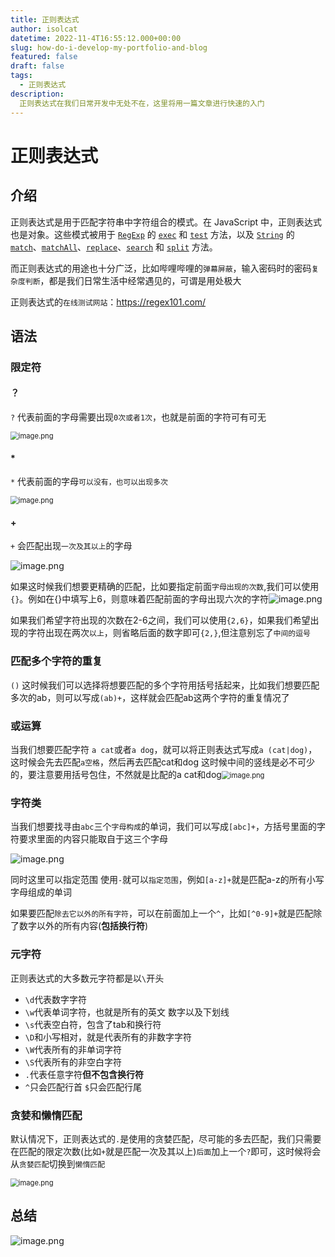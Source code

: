 ```yaml
---
title: 正则表达式
author: isolcat
datetime: 2022-11-4T16:55:12.000+00:00
slug: how-do-i-develop-my-portfolio-and-blog
featured: false
draft: false
tags:
  - 正则表达式
description:
  正则表达式在我们日常开发中无处不在，这里将用一篇文章进行快速的入门
---
```

# 正则表达式

## 介绍

正则表达式是用于匹配字符串中字符组合的模式。在 JavaScript 中，正则表达式也是对象。这些模式被用于 [`RegExp`](https://developer.mozilla.org/zh-CN/docs/Web/JavaScript/Reference/Global_Objects/RegExp) 的 [`exec`](https://developer.mozilla.org/zh-CN/docs/Web/JavaScript/Reference/Global_Objects/RegExp/exec) 和 [`test`](https://developer.mozilla.org/zh-CN/docs/Web/JavaScript/Reference/Global_Objects/RegExp/test) 方法，以及 [`String`](https://developer.mozilla.org/zh-CN/docs/Web/JavaScript/Reference/Global_Objects/String) 的 [`match`](https://developer.mozilla.org/zh-CN/docs/Web/JavaScript/Reference/Global_Objects/String/match)、[`matchAll`](https://developer.mozilla.org/zh-CN/docs/Web/JavaScript/Reference/Global_Objects/String/matchAll)、[`replace`](https://developer.mozilla.org/zh-CN/docs/Web/JavaScript/Reference/Global_Objects/String/replace)、[`search`](https://developer.mozilla.org/zh-CN/docs/Web/JavaScript/Reference/Global_Objects/String/search) 和 [`split`](https://developer.mozilla.org/zh-CN/docs/Web/JavaScript/Reference/Global_Objects/String/split) 方法。

而正则表达式的用途也十分广泛，比如哔哩哔哩的`弹幕屏蔽`，输入密码时的密码`复杂度判断`，都是我们日常生活中经常遇见的，可谓是用处极大

正则表达式的`在线测试网站`：https://regex101.com/

## 语法

### 限定符

#### ？

`?` 代表前面的字母需要出现`0次或者1次`，也就是前面的字符可有可无

 <img src="https://yzf.qq.com/fsna/kf-file/kf_pic/20221103/KFPIC_kfh5221fa29cfc019f_h5cded9881fc7d6fdfece5fb364b_WXIMAGE_a30f0f2149d04a0287e379d634853538.png" alt="image.png" style="zoom:80%;" />

#### *

`*` 代表前面的字母`可以没有，也可以出现多次`

 <img src="https://yzf.qq.com/fsna/kf-file/kf_pic/20221103/KFPIC_kfh5221fa29cfc019f_h5cded9881fc7d6fdfece5fb364b_WXIMAGE_6066b71d8d344bc3abf7a35aefb59040.png" alt="image.png" style="zoom:80%;" />

#### +

`+` 会匹配出现`一次及其以上`的字母

 ![image.png](https://yzf.qq.com/fsna/kf-file/kf_pic/20221103/KFPIC_kfh5221fa29cfc019f_h5cded9881fc7d6fdfece5fb364b_WXIMAGE_f4fdf2957886446090edfc35e1bbe7f7.png)

如果这时候我们想要更精确的匹配，比如要指定前面`字母出现的次数`,我们可以使用`{}`。例如在{}中填写上6，则意味着匹配前面的字母出现六次的字符![image.png](https://yzf.qq.com/fsna/kf-file/kf_pic/20221103/KFPIC_kfh5221fa29cfc019f_h5cded9881fc7d6fdfece5fb364b_WXIMAGE_f755b7d1224e4667a371b103af6250e8.png)

如果我们希望字符出现的次数在2-6之间，我们可以使用`{2,6}`，如果我们希望出现的字符出现在两次`以上`，则省略后面的数字即可`{2,}`,但注意别忘了`中间的逗号`



### 匹配多个字符的重复

`()` 这时候我们可以选择将想要匹配的多个字符用括号括起来，比如我们想要匹配多次的ab，则可以写成`(ab)+`，这样就会匹配ab这两个字符的重复情况了



### 或运算

当我们想要匹配字符 `a cat`或者`a dog`，就可以将正则表达式写成`a (cat|dog)`，这时候会先去匹配`a空格`，然后再去匹配cat和dog 这时候中间的竖线是必不可少的，要注意要用括号包住，不然就是比配的a cat和dog<img src="https://yzf.qq.com/fsna/kf-file/kf_pic/20221103/KFPIC_kfh5221fa29cfc019f_h5cded9881fc7d6fdfece5fb364b_WXIMAGE_97827d851b414777af0a66b0bd354edf.png" alt="image.png" style="zoom:80%;" />

### 字符类

当我们想要找寻由`abc`三个`字母构成`的单词，我们可以写成`[abc]+`，方括号里面的字符要求里面的内容只能取自于这三个字母

 ![image.png](https://yzf.qq.com/fsna/kf-file/kf_pic/20221103/KFPIC_kfh5221fa29cfc019f_h5cded9881fc7d6fdfece5fb364b_WXIMAGE_e280c35f8a354fdfa85f44b772cc3d6e.png)

同时这里可以指定范围 使用`-`就可以`指定范围`，例如`[a-z]+`就是匹配a-z的所有小写字母组成的单词

如果要匹配`除去它以外的所有字符`，可以在前面加上一个`^`，比如`[^0-9]+`就是匹配除了数字以外的所有内容(**包括换行符**)

### 元字符

正则表达式的大多数元字符都是以`\`开头

- `\d`代表数字字符
- `\w`代表单词字符，也就是所有的英文 数字以及下划线
- `\s`代表空白符，包含了tab和换行符
- `\D`和小写相对，就是代表所有的非数字字符
- `\W`代表所有的非单词字符
- `\S`代表所有的非空白字符
- `.`代表任意字符**但不包含换行符**
- `^`只会匹配行首 `$`只会匹配行尾



### 贪婪和懒惰匹配

默认情况下，正则表达式的`.`是使用的贪婪匹配，尽可能的多去匹配，我们只需要在匹配的限定次数(比如`+`就是匹配一次及其以上)`后面`加上一个`?`即可，这时候将会从`贪婪匹配`切换到`懒惰匹配`

<img src="https://yzf.qq.com/fsna/kf-file/kf_pic/20221103/KFPIC_kfh5221fa29cfc019f_h5cded9881fc7d6fdfece5fb364b_WXIMAGE_a64a78f9b3504d2b8508480816dd98fe.png" alt="image.png" style="zoom:80%;" />



## 总结

![image.png](https://yzf.qq.com/fsna/kf-file/kf_pic/20221103/KFPIC_kfh5221fa29cfc019f_h5cded9881fc7d6fdfece5fb364b_WXIMAGE_de97095b72824806a6465929c4da8b63.png)